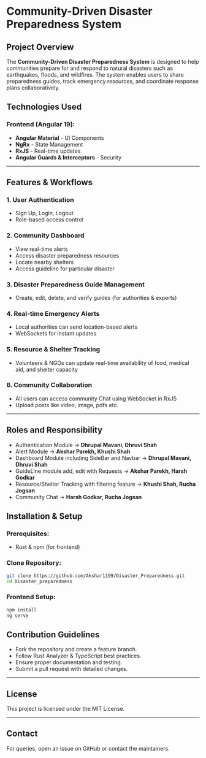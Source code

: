 # Community-Driven Disaster Preparedness System

## Project Overview
The **Community-Driven Disaster Preparedness System** is designed to help communities prepare for and respond to natural disasters such as earthquakes, floods, and wildfires. The system enables users to share preparedness guides, track emergency resources, and coordinate response plans collaboratively.

## Technologies Used

### Frontend (Angular 19):
- **Angular Material** - UI Components
- **NgRx** - State Management
- **RxJS** - Real-time updates
- **Angular Guards & Interceptors** - Security


---

## Features & Workflows
### 1. User Authentication
- Sign Up, Login, Logout
- Role-based access control

### 2. Community Dashboard
- View real-time alerts
- Access disaster preparedness resources
- Locate nearby shelters
- Access guideline for particular disaster

### 3. Disaster Preparedness Guide Management
- Create, edit, delete, and verify guides (for authorities & experts)

### 4. Real-time Emergency Alerts
- Local authorities can send location-based alerts
- WebSockets for instant updates

### 5. Resource & Shelter Tracking
- Volunteers & NGOs can update real-time availability of food, medical aid, and shelter capacity

### 6. Community Collaboration
- All users can access community Chat using WebSocket in RxJS
- Upload posts like video, image, pdfs etc.

---

## Roles and Responsibility

- Authentication Module -> **Dhrupal Mavani, Dhruvi Shah**
- Alert Module -> **Akshar Parekh, Khushi Shah**
- Dashboard Module including SideBar and Navbar -> **Dhrupal Mavani, Dhruvi Shah**
- GuideLine module add, edit with Requests -> **Akshar Parekh, Harsh Godkar**
- Resource/Shelter Tracking with filtering feature -> **Khushi Shah, Rucha Jogsan**
- Community Chat -> **Harsh Godkar, Rucha Jogsan**

## Installation & Setup
### Prerequisites:
- Rust & npm (for frontend)

### Clone Repository:
```sh
git clone https://github.com/Akshar1199/Disaster_Preparedness.git
cd Disaster_preparedness
```


### Frontend Setup:
```sh
npm install
ng serve
```

## Contribution Guidelines
- Fork the repository and create a feature branch.
- Follow Rust Analyzer & TypeScript best practices.
- Ensure proper documentation and testing.
- Submit a pull request with detailed changes.

---

## License
This project is licensed under the MIT License.

---

## Contact
For queries, open an issue on GitHub or contact the maintainers.


